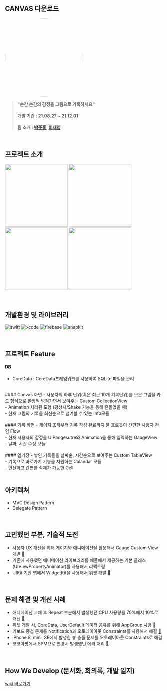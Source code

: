 ## CANVAS 다운로드
<p float"left>
  <a href="https://apps.apple.com/kr/app/id1596669616">
    <img src="https://user-images.githubusercontent.com/20364535/147945401-1a372903-becb-4cd8-af0c-15ebf9ce4858.png" width="250" height="250" style="border-radius:50%">
  </a>
</p>

> **"순간 순간의 감정을 그림으로 기록하세요"** <br/><br/>
> **개발 기간 :  21.08.27 ~ 21.12.01** <br/><br/>
> **팀 소개 : [박준홍](https://github.com/feldblume5263), [이재영](https://github.com/ejei0g)**

<br/>

## 프로젝트 소개

<p float"left>

<img height="200" src="https://user-images.githubusercontent.com/20364535/148074891-b98b2ae9-0ebc-4cc0-8118-b7eb75a2e856.jpeg">
<img height="200" src="https://user-images.githubusercontent.com/20364535/148074914-416d5853-139c-4f05-af22-d6d96774e9dd.jpeg">
<img height="200" src="https://user-images.githubusercontent.com/20364535/148074922-95d41586-6873-4185-b1a3-42cc3e642973.jpeg">
<img height="200" src="https://user-images.githubusercontent.com/20364535/148074938-2ad4dbe0-4bea-4e0b-884d-a4485c17e465.jpeg">

</p>
<br/>

## 개발환경 및 라이브러리
![swift](https://img.shields.io/badge/swift-5.0-orange)
![xcode](https://img.shields.io/badge/Xcode-13.2-blue)
![firebase](https://img.shields.io/badge/Firebase-8.9.0-red)
![snapkit](https://img.shields.io/badge/SnapKit-5.0.1-yellow)

<br/>

## 프로젝트 Feature

#### DB
- CoreData : CoreData프레임워크를 사용하여 SQLite 파일을 관리<br/>
<br/>
#### Canvas 화면
- 사용자의 하루 단위(혹은 최근 10개 기록단위)를 모은 그림을 카드 형식으로 한장씩 넘겨가면서 보여주는 Custom CollectionView<br/>
- Animation 처리된 도형 (평상시/Shake 기능을 통해 흔들었을 때)<br/>
- 현재 그림의 기록을 최신순으로 넘겨볼 수 있는 Info모듈<br/>
<br/>
#### 기록 화면
- 게이지 조작부터 기록 작성 완료까지 물 흐르듯이 간편한 사용자 경험 Flow<br/>
- 현재 사용자의 감정을 UIPangesutre와 Animation을 통해 입력하는 GaugeView<br/>
- 날짜, 시간 수정 모듈<br/>
<br/>
#### 일기장 
- 쌓인 기록들을 날짜순, 시간순으로 보여주는 Custom TableView<br/>
- 기록으로 바로가기 기능을 지원하는 Calandar 모듈<br/>
- 안전하고 간편한 삭제가 가능한 Cell<br/>
<br/>

## 아키텍쳐
- MVC Design Pattern
- Delegate Pattern
<br/>

## 고민했던 부분, 기술적 도전
- 사용자 UX 개선을 위해 게이지와 애니메이션을 활용해서 Gauge Custom View 개발 [🔗](https://github.com/hasen-sprung/iOS_Canvas/wiki/gauge-view-prototype)
- 기존에 사용했던 애니메이션 라이브러리를 애플에서 제공하는 기본 클래스(UIViewPropertyAnimator)를 사용해서 리펙토링
- UIKit 기반 앱에서 WidgetKit을 사용해서 위젯 개발 [🔗](https://jaeylee.notion.site/Set-Widget-in-UIkit-based-App-351d26d3fc38455093a8864581d79e41)
<br/>

## 문제 해결 및 개선 사례
- 애니메이션 교체 후 Repeat 부분에서 발생했던 CPU 사용량을 70%에서 10%로 개선 [🔗](https://jaeylee.notion.site/UIViewPropertyAnimator-43fa9b329a174650b59cd14e4d9e84f7)
- 위젯 개발 시, CoreData, UserDefault 데이터 공유를 위해 AppGroup 사용 [🔗](https://jaeylee.notion.site/Get-Data-in-CoreData-2ab732209eaf4fb496d71211625b53fd)
- 키보드 중첩 문제를 Notification과 오토레이아웃 Constraints를 사용해서 해결 [🔗](https://jaeylee.notion.site/SnapKit-and-Keyboard-10f5520be1e642a98e875a7cec304b1d)
- iPhone 8, mini, SE에서 발생한 뷰 충돌 문제를 오토레이아웃 Constraints로 해결
- 코코아팟에서 SPM으로 변경시 발생했던 에러 처리 [🔗](https://jaeylee.notion.site/SPM-Delete-CocoaPods-06bb2700857843cea9c29ac384ab0107)
<br/>

## How We Develop (문서화, 회의록, 개발 일지)
[wiki 바로가기](https://github.com/hasen-sprung/iOS-EmoRec/wiki)
